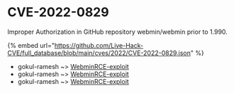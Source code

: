 # CVE-2022-0829

Improper Authorization in GitHub repository webmin/webmin prior to 1.990.

{% embed url="https://github.com/Live-Hack-CVE/full_database/blob/main/cves/2022/CVE-2022-0829.json" %}


* gokul-ramesh ~> [WebminRCE-exploit](https://www.alice-snow.ru/2022/database/cve-2022-0829/webminrce-exploit-gokul-ramesh)
* gokul-ramesh ~> [WebminRCE-exploit](https://www.alice-snow.ru/2022/database/cve-2022-0829/webminrce-exploit-gokul-ramesh)
* gokul-ramesh ~> [WebminRCE-exploit](https://www.alice-snow.ru/2022/database/cve-2022-0829/webminrce-exploit-gokul-ramesh)